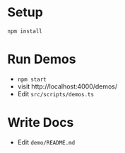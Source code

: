 # Setup
`npm install`

# Run Demos
* `npm start`
* visit http://localhost:4000/demos/
* Edit `src/scripts/demos.ts`

# Write Docs
* Edit `demo/README.md`
